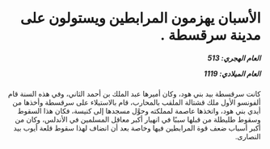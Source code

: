 <h1 dir="rtl">الأسبان يهزمون المرابطين ويستولون على مدينة سرقسطة .</h1>

<h5 dir="rtl">العام الهجري:  513

العام الميلادي: 1119

</h5>

<p dir="rtl">كانت سرقسطة بيد بني هود، وكان أميرها عبد الملك بن أحمد الثاني، وفي هذه السنة قام ألفونسو الأول ملك قشتالة الملقب بالمحارب، قام بالاستيلاء على سرقسطة وأخذها من أيدي بني هود، واتخذها عاصمة لمملكته وحوَّل مسجدها إلى كنيسة، فكان هذا السقوط وسقوط طليطلة من قبلها سببًا في انهيار أكبر معاقل المسلمين في الأندلس، وكان من أكبر أسباب ضعف قوة المرابطين فيها وخاصة بعد أن انضاف لهذا سقوط قلعة أيوب بيد النصارى.</p></br>
